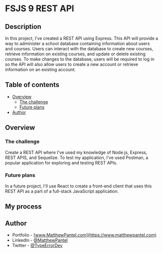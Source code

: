 # FSJS 9 REST API

## Description

In this project, I've created a REST API using Express. This API will provide a way to administer a school database containing information about users and courses. Users can interact with the database to create new courses, retrieve information on existing courses, and update or delete existing courses. To make changes to the database, users will be required to log in so the API will also allow users to create a new account or retrieve information on an existing account.

## Table of contents

- [Overview](#overview)
  - [The challenge](#the-challenge)
  - [Future plans](#future-plans)
- [Author](#author)

## Overview

### The challenge

Create a REST API where I've used my knowledge of Node.js, Express, REST APIS, and Sequelize. To test my application, I've used Postman, a popular application for exploring and testing REST APIs.

### Future plans

In a future project, I'll use React to create a front-end client that uses this REST API as a part of a full-stack JavaScript application.



## My process

## Author

- Portfolio - [www.MatthewPantel.com](https://www.matthewpantel.com)
- LinkedIn - [@MatthewPantel](https://www.linkedin.com/in/MatthewPantel)
- Twitter - [@TypeErrorDev](https://www.twitter.com/TypeErrorDev)
